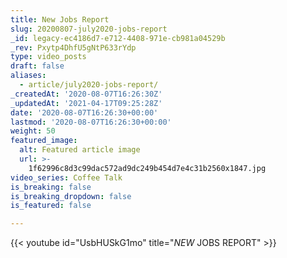 ```yaml
---
title: New Jobs Report
slug: 20200807-july2020-jobs-report
_id: legacy-ec4186d7-e712-4408-971e-cb981a04529b
_rev: Pxytp4DhfU5gNtP633rYdp
type: video_posts
draft: false
aliases:
  - article/july2020-jobs-report/
_createdAt: '2020-08-07T16:26:30Z'
_updatedAt: '2021-04-17T09:25:28Z'
date: '2020-08-07T16:26:30+00:00'
lastmod: '2020-08-07T16:26:30+00:00'
weight: 50
featured_image:
  alt: Featured article image
  url: >-
    1f62996c8d3c99dac572ad9dc249b454d7e4c31b2560x1847.jpg
video_series: Coffee Talk
is_breaking: false
is_breaking_dropdown: false
is_featured: false

---
```

{{< youtube id="UsbHUSkG1mo" title="*NEW* JOBS REPORT" >}}
